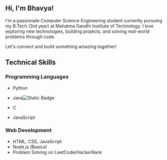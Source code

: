 ##  Hi, I'm Bhavya!

I'm a passionate Computer Science Engineering student currently pursuing my B.Tech (3rd year) at Mahatma Gandhi Institute of Technology. I love exploring new technologies, building projects, and solving real-world problems through code.

Let's connect and build something amazing together!

##  Technical Skills
### Programming Languages
- Python
- Java![Static Badge](https://img.shields.io/badge/java%2Cintermediate-orange?style=for-the-badge&logo=java&logoColor=orange&logoSize=auto&label=java&labelColor=orange&color=orange)

- C
- JavaScript
### Web Development
- HTML, CSS, JavaScript
- Node.js (Basics)
- Problem Solving on LeetCode/HackerRank

